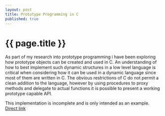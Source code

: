 ```yaml
---
layout: post
title: Prototype Programming in C
published: true
---
```

# {{ page.title }}
As part of my research into prototype programming i have been exploring how
prototype objects can be created and used in C. An understanding of how to
best implement such dynamic structures in a low level language is critical
when considering how it can be used in a dynamic language since most of them
are written in C. The obvious restrictions of C do not permit a
clean addition to the language, however by using procedures to proxy methods
and delegate to actual functions it is possible to present a working prototype 
capable API.

This implementation is incomplete and is only intended as an example.
[Direct link](https://gist.github.com/986154)


<script src="https://gist.github.com/986154.js"> </script>
